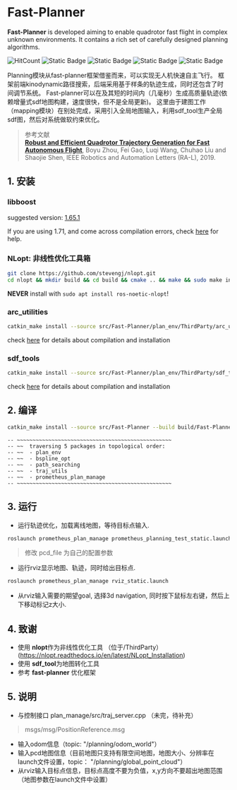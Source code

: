 # Fast-Planner

**Fast-Planner** is developed aiming to enable quadrotor fast flight in complex unknown environments. It contains a rich set of carefully designed planning algorithms. 

![HitCount](https://img.shields.io/endpoint?url=https%3A%2F%2Fhits.dwyl.com%2FHuaYuXiao%2FFast-Planner.json%3Fcolor%3Dpink)
![Static Badge](https://img.shields.io/badge/ROS-noetic-22314E?logo=ros)
![Static Badge](https://img.shields.io/badge/C%2B%2B-14-00599C?logo=cplusplus)
![Static Badge](https://img.shields.io/badge/Python-2.7.18-3776AB?logo=python)
![Static Badge](https://img.shields.io/badge/Ubuntu-20.04.6-E95420?logo=ubuntu)

Planning模块从fast-planner框架借鉴而来，可以实现无人机快速自主飞行。
框架前端kinodynamic路径搜索，后端采用基于样条的轨迹生成，同时还包含了时间调节系统。
Fast-planner可以在及其短的时间内（几毫秒）生成高质量轨迹(依赖增量式sdf地图构建，速度很快，但不是全局更新)。
这里由于建图工作（mapping模块）在别处完成，采用引入全局地图输入，利用sdf_tool生产全局sdf图，然后对系统做软约束优化。

>参考文献  
>[__Robust and Efficient Quadrotor Trajectory Generation for Fast Autonomous Flight__](https://ieeexplore.ieee.org/document/8758904), Boyu Zhou, Fei Gao, Luqi Wang, Chuhao Liu and Shaojie Shen, IEEE Robotics and Automation Letters (RA-L), 2019.


## 1. 安装

### libboost

suggested version: [1.65.1](https://www.boost.org/users/history/version_1_65_1.html)

If you are using 1.71, and come across compilation errors, check [here](https://github.com/HuaYuXiao/Fast-Planner/pull/22) for help.


### NLopt: 非线性优化工具箱

```bash
git clone https://github.com/stevengj/nlopt.git
cd nlopt && mkdir build && cd build && cmake .. && make && sudo make install
```

**NEVER** install with `sudo apt install ros-noetic-nlopt`!

### arc_utilities

```bash
catkin_make install --source src/Fast-Planner/plan_env/ThirdParty/arc_utilities --build build/arc_utilities
```

check [here](https://github.com/HuaYuXiao/Fast-Planner/plan_env/ThirdParty/arc_utilities/README.md) for details about compilation and installation


### sdf_tools

```bash
catkin_make install --source src/Fast-Planner/plan_env/ThirdParty/sdf_tools --build build/sdf_tools
```

check [here](https://github.com/HuaYuXiao/Fast-Planner/plan_env/ThirdParty/sdf_tools/README.md) for details about compilation and installation


## 2. 编译

```bash
catkin_make install --source src/Fast-Planner --build build/Fast-Planner
```

```
-- ~~~~~~~~~~~~~~~~~~~~~~~~~~~~~~~~~~~~~~~~~~~~~~~~~
-- ~~  traversing 5 packages in topological order:
-- ~~  - plan_env
-- ~~  - bspline_opt
-- ~~  - path_searching
-- ~~  - traj_utils
-- ~~  - prometheus_plan_manage
-- ~~~~~~~~~~~~~~~~~~~~~~~~~~~~~~~~~~~~~~~~~~~~~~~~~
```


## 3. 运行

* 运行轨迹优化，加载离线地图，等待目标点输入.  

```bash
roslaunch prometheus_plan_manage prometheus_planning_test_static.launch
```

> 修改 pcd_file 为自己的配置参数

* 运行rviz显示地图、轨迹，同时给出目标点.  

```bash
roslaunch prometheus_plan_manage rviz_static.launch
```

* 从rviz输入需要的期望goal, 选择3d navigation, 同时按下鼠标左右键，然后上下移动标记z大小.


## 4. 致谢

* 使用 **nlopt**作为非线性优化工具 （位于/ThirdParty）(https://nlopt.readthedocs.io/en/latest/NLopt_Installation)
* 使用 **sdf_tool**为地图转化工具
* 参考 **fast-planner** 优化框架

## 5. 说明

* 与控制接口  plan_manage/src/traj_server.cpp  （未完，待补充）
> msgs/msg/PositionReference.msg

* 输入odom信息（topic: "/planning/odom_world"）
* 输入pcd地图信息（目前地图只支持有限空间地图，地图大小、分辨率在launch文件设置，topic： "/planning/global_point_cloud"）
* 从rviz输入目标点信息，目标点高度不要为负值，x,y方向不要超出地图范围（地图参数在launch文件中设置）
